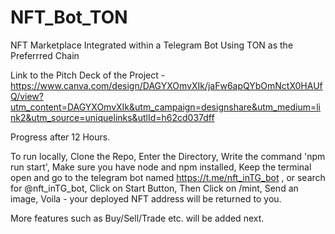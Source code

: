 # NFT_Bot_TON
NFT Marketplace Integrated within a Telegram Bot Using TON as the Preferrred Chain

Link to the Pitch Deck of the Project - https://www.canva.com/design/DAGYXOmvXIk/jaFw6apQYbOmNctX0HAUfQ/view?utm_content=DAGYXOmvXIk&utm_campaign=designshare&utm_medium=link2&utm_source=uniquelinks&utlId=h62cd037dff

Progress after 12 Hours.

To run locally,
Clone the Repo,
Enter the Directory,
Write the command 'npm run start',
Make sure you have node and npm installed,
Keep the terminal open and go to the telegram bot named https://t.me/nft_inTG_bot ,
or search for @nft_inTG_bot,
Click on Start Button,
Then Click on /mint,
Send an image,
Voila - your deployed NFT address will be returned to you.

More features such as Buy/Sell/Trade etc. will be added next.
